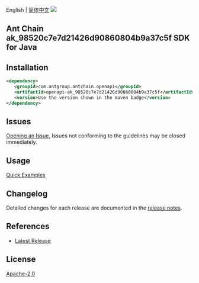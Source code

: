 English | [简体中文](README-CN.md)
![](https://aliyunsdk-pages.alicdn.com/icons/AlibabaCloud.svg)

## Ant Chain ak_98520c7e7d21426d90860804b9a37c5f SDK for Java

## Installation

```xml
<dependency>
   <groupId>com.antgroup.antchain.openapi</groupId>
   <artifactId>openapi-ak_98520c7e7d21426d90860804b9a37c5f</artifactId>
   <version>Use the version shown in the maven badge</version>
</dependency>
```

## Issues
[Opening an Issue](https://github.com/alipay/antchain-openapi-prod-sdk/issues/new), Issues not conforming to the guidelines may be closed immediately.

## Usage
[Quick Examples](https://github.com/alipay/antchain-openapi-prod-sdk/blob/master/docs/0-Examples-EN.md#quick-examples)

## Changelog
Detailed changes for each release are documented in the [release notes](./ChangeLog.txt).

## References
* [Latest Release](https://github.com/alipay/antchain-openapi-prod-sdk/)

## License
[Apache-2.0](http://www.apache.org/licenses/LICENSE-2.0)

